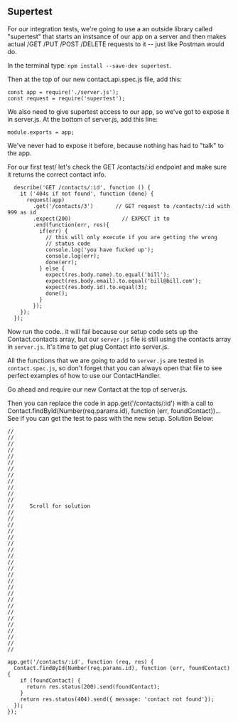 ## Supertest

For our integration tests, we're going to use a an outside library called "supertest" that starts an instsance of our app on a server and then makes actual /GET /PUT /POST /DELETE requests to it -- just like Postman would do.

In the terminal type: `npm install --save-dev supertest`.

Then at the top of our new contact.api.spec.js file, add this:
```
const app = require('./server.js');
const request = require('supertest');
```
We also need to give supertest access to our app, so we've got to expose it in server.js.  At the bottom of server.js, add this line:
```
module.exports = app;
```

We've never had to expose it before, because nothing has had to "talk" to the app.

For our first test/ let's check the GET /contacts/:id endpoint and make sure it returns the correct contact info.

```
  describe('GET /contacts/:id', function () {
    it ('404s if not found', function (done) {
      request(app)
        .get('/contacts/3')       // GET request to /contacts/:id with 999 as id
        .expect(200)                // EXPECT it to 
        .end(function(err, res){
          if(err) {
            // this will only execute if you are getting the wrong
            // status code
            console.log('you have fucked up');
            console.log(err);
            done(err);
          } else {
            expect(res.body.name).to.equal('bill');
            expect(res.body.email).to.equal('bill@bill.com');
            expect(res.body.id).to.equal(3);
            done();
          }
        });
    });
  });
```

Now run the code.. it will fail because our setup code sets up the Contact.contacts array, but our `server.js` file is still using the contacts array in `server.js`.  It's time to get plug Contact into server.js.  

All the functions that we are going to add to `server.js` are tested in `contact.spec.js`, so don't forget that you can always open that file to see perfect examples of how to use our ContactHandler. 

Go ahead and require our new Contact at the top of server.js.  

Then you can replace the code in app.get('/contacts/:id') with a call to Contact.findById(Number(req.params.id), function (err, foundContact))...  See if you can get the test to pass with the new setup.  Solution Below:
```
//
//
//
//
//
//
//
//
//
//
//
//
//     Scroll for solution
//
//
//
//
//
//
//
//
//
//
//
//
//
//
//
//
//
//
//
//
//
//
//

app.get('/contacts/:id', function (req, res) {
  Contact.findById(Number(req.params.id), function (err, foundContact) {
    if (foundContact) {
      return res.status(200).send(foundContact);
    }
    return res.status(404).send({ message: 'contact not found'});
  });
});
```